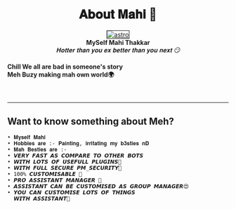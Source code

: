 <p align="center"><h1 align="center"><b>𝐀𝐛𝐨𝐮𝐭 𝐌𝐚𝐡𝐢 💝</b></h1></p> 
<p align="center">
   <a href="https://www.instagram.com/mahi.thakkar__/">
      <img src="https://telegra.ph/file/c1280b23c0c151e11b42b.jpg" border="1px" alt="astro">
      </a>
      <br>
   <b>MySelf Mahi Thakkar</b><br>
   <i>𝐇𝐨𝐭𝐭𝐞𝐫 𝐭𝐡𝐚𝐧 𝐲𝐨𝐮 𝐞𝐱 𝐛𝐞𝐭𝐭𝐞𝐫 𝐭𝐡𝐚𝐧 𝐲𝐨𝐮 𝐧𝐞𝐱𝐭 😏</i>
</p>

<b><h4> Chill We all are bad in someone's story</br>Meh Buzy making mah own world🌍</h4></b>
<br> 

<hr>
</hr> 

## Want to know something about Meh?
```
• 𝐌𝐲𝐬𝐞𝐥𝐟 𝐌𝐚𝐡𝐢     
• 𝐇𝐨𝐛𝐛𝐢𝐞𝐬 𝐚𝐫𝐞 :- 𝐏𝐚𝐢𝐧𝐭𝐢𝐧𝐠, 𝐢𝐫𝐫𝐢𝐭𝐚𝐭𝐢𝐧𝐠 𝐦𝐲 𝐛𝟑𝐬𝐭𝐢𝐞𝐬 𝐧𝐃 
• 𝐌𝐚𝐡 𝐁𝐞𝐬𝐭𝐢𝐞𝐬 𝐚𝐫𝐞 :-
• 𝙑𝙀𝙍𝙔 𝙁𝘼𝙎𝙏 𝘼𝙎 𝘾𝙊𝙈𝙋𝘼𝙍𝙀 𝙏𝙊 𝙊𝙏𝙃𝙀𝙍 𝘽𝙊𝙏𝙎
• 𝙒𝙄𝙏𝙃 𝙇𝙊𝙏𝙎 𝙊𝙁 𝙐𝙎𝙀𝙁𝙐𝙇𝙇 𝙋𝙇𝙐𝙂𝙄𝙉𝙎🤩
• 𝙒𝙄𝙏𝙃 𝙁𝙐𝙇𝙇 𝙎𝙀𝘾𝙐𝙍𝙀 𝙋𝙈_𝙎𝙀𝘾𝙐𝙍𝙄𝙏𝙔🔐
• 100% 𝘾𝙐𝙎𝙏𝙊𝙈𝙄𝙎𝘼𝘽𝙇𝙀 💠
• 𝙋𝙍𝙊 𝘼𝙎𝙎𝙄𝙎𝙏𝘼𝙉𝙏 𝙈𝘼𝙉𝘼𝙂𝙀𝙍 👥
• 𝘼𝙎𝙎𝙄𝙎𝙏𝘼𝙉𝙏 𝘾𝘼𝙉 𝘽𝙀 𝘾𝙐𝙎𝙏𝙊𝙈𝙄𝙎𝙀𝘿 𝘼𝙎 𝙂𝙍𝙊𝙐𝙋 𝙈𝘼𝙉𝘼𝙂𝙀𝙍😍
• 𝙔𝙊𝙐 𝘾𝘼𝙉 𝘾𝙐𝙎𝙏𝙊𝙈𝙄𝙎𝙀 𝙇𝙊𝙏𝙎 𝙊𝙁 𝙏𝙃𝙄𝙉𝙂𝙎
  𝙒𝙄𝙏𝙃 𝘼𝙎𝙎𝙄𝙎𝙏𝘼𝙉𝙏🛂

